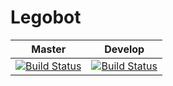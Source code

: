 # Legobot

| Master | Develop | 
|--------|---------|
| [![Build Status](https://travis-ci.org/bbriggs/Legobot.svg?branch=master)](https://travis-ci.org/bbriggs/Legobot) | [![Build Status](https://travis-ci.org/bbriggs/Legobot.svg?branch=develop)](https://travis-ci.org/bbriggs/Legobot)
